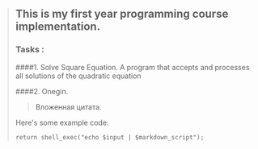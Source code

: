 
> ## This is my first year programming course implementation.
>
> ### Tasks :
> ####1.   Solve Square Equation.
>         A program that accepts and processes all solutions of the quadratic equation 
>
> ####2.   Onegin.
>
> > Вложенная цитата.
>
> Here's some example code:
>
>     return shell_exec("echo $input | $markdown_script");
